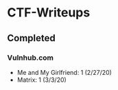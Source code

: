 # CTF-Writeups
## Completed
### Vulnhub.com
* Me and My Girlfriend: 1 (2/27/20)
* Matrix: 1 (3/3/20)
